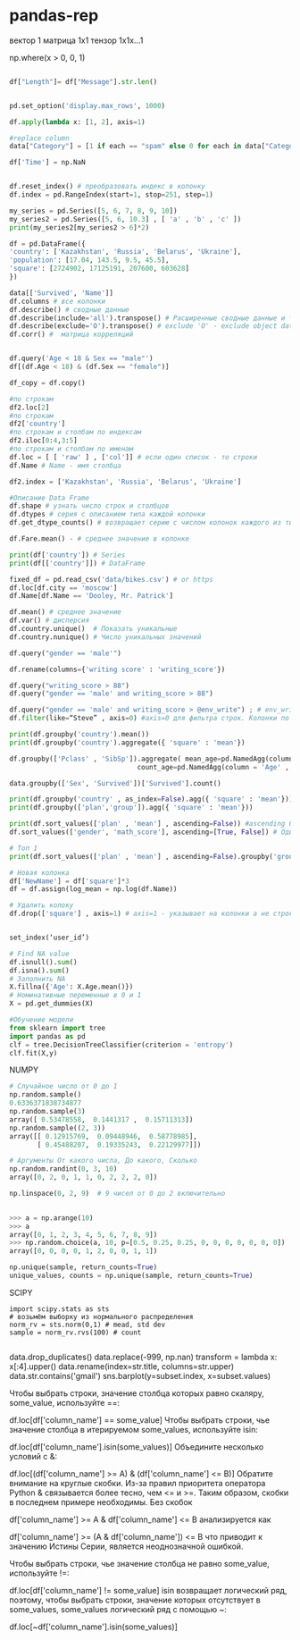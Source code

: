 # pandas-rep
вектор 1
матрица 1x1
тензор 1x1x...1

np.where(x > 0, 0, 1)

```python

df["Length"]= df["Message"].str.len() 


pd.set_option('display.max_rows', 1000)

df.apply(lambda x: [1, 2], axis=1)

#replace column
data["Category"] = [1 if each == "spam" else 0 for each in data["Category"]]

df['Time'] = np.NaN


df.reset_index() # преобразовать индекс в колонку
df.index = pd.RangeIndex(start=1, stop=251, step=1)

my_series = pd.Series([5, 6, 7, 8, 9, 10])
my_series2 = pd.Series([5, 6, 10.3] , [ 'a' , 'b' , 'c' ])
print(my_series2[my_series2 > 6]*2)

df = pd.DataFrame({
'country': ['Kazakhstan', 'Russia', 'Belarus', 'Ukraine'],
'population': [17.04, 143.5, 9.5, 45.5],
'square': [2724902, 17125191, 207600, 603628]
})

data[['Survived', 'Name']]
df.columns # все колонки
df.describe() # сводные данные
df.describe(include='all').transpose() # Расширенные сводные данные и транспонирование матрицы (transpose() or df.T )
df.describe(exclude='O').transpose() # exclude 'O' - exclude object data
df.corr() #  матрица корреляций


df.query('Age < 18 & Sex == "male"')
df[(df.Age < 18) & (df.Sex == "female")]

df_copy = df.copy()

#по строкам
df2.loc[2] 
#по строкам
df2['country'] 
#по строкам и столбам по индексам
df2.iloc[0:4,3:5]
#по строкам и столбам по именам
df.loc = [ [ 'raw' ] , ['col']] # если один список - то строки
df.Name # Name - имя столбца

df2.index = ['Kazakhstan', 'Russia', 'Belarus', 'Ukraine']

#Описание Data Frame
df.shape # узнать число строк и столбцов
df.dtypes # серия с описанием типа каждой колонки
df.get_dtype_counts() # возвращает серию с числом колонок каждого из типов

df.Fare.mean() - # среднее значение в колонке

print(df['country']) # Series
print(df[['country']]) # DataFrame

fixed_df = pd.read_csv('data/bikes.csv') # or https 
df.loc[df.city == 'moscow']
df.Name[df.Name == 'Dooley, Mr. Patrick']

df.mean() # среднее значение
df.var() # дисперсия 
df.country.unique()  # Показать уникальные
df.country.nunique() # Число уникальных значений

df.query("gender == 'male'")

df.rename(columns={'writing score' : 'writing_score'})

df.query("writing_score > 88")
df.query("gender == 'male' and writing_score > 88")

df.query("gender == 'male' and writing_score > @env_write") ; # env_write = 99
df.filter(like=“Steve” , axis=0) #axis=0 для фильтра строк. Колонки по умолчанию

print(df.groupby('country').mean())
print(df.groupby('country').aggregate({ 'square' : 'mean'})

df.groupby(['Pclass' , 'SibSp']).aggregate( mean_age=pd.NamedAgg(column = 'Age' , aggfunc = 'mean') , \
                                count_age=pd.NamedAgg(column = 'Age' , aggfunc = 'count'))

data.groupby(['Sex', 'Survived'])['Survived'].count()

print(df.groupby('country' , as_index=False).agg({ 'square' : 'mean'})) # index integer
print(df.groupby(['plan','group']).agg({ 'square' : 'mean'}))

print(df.sort_values(['plan' , 'mean'] , ascending=False)) #ascending От большего к меньшему
df.sort_values(['gender', 'math_score'], ascending=[True, False]) # Один по возрастанию второй по убыванию

# Топ 1
print(df.sort_values(['plan' , 'mean'] , ascending=False).groupby('group').head(1))

# Новая колонка
df['NewName'] = df['square']*3
df = df.assign(log_mean = np.log(df.Name))

# Удалить колоку
df.drop(['square'] , axis=1) # axis=1 - указывает на колонки а не строки


set_index(‘user_id’)

# Find NA value
df.isnull().sum()
df.isna().sum()
# Заполнить NA
X.fillna({'Age': X.Age.mean()})
# Номинативные переменные в 0 и 1
X = pd.get_dummies(X)

#Обучение модели
from sklearn import tree
import pandas as pd
clf = tree.DecisionTreeClassifier(criterion = 'entropy')
clf.fit(X,y)

```
NUMPY
```python
# Случайное число от 0 до 1 
np.random.sample()
0.6336371838734877
np.random.sample(3)
array([ 0.53478558,  0.1441317 ,  0.15711313])
np.random.sample((2, 3))
array([[ 0.12915769,  0.09448946,  0.58778985],
       [ 0.45488207,  0.19335243,  0.22129977]])

# Аргументы От какого числа, До какого, Сколько
np.random.randint(0, 3, 10)
array([0, 2, 0, 1, 1, 0, 2, 2, 2, 0])

np.linspace(0, 2, 9)  # 9 чисел от 0 до 2 включительно
 

>>> a = np.arange(10)
>>> a
array([0, 1, 2, 3, 4, 5, 6, 7, 8, 9])
>>> np.random.choice(a, 10, p=[0.5, 0.25, 0.25, 0, 0, 0, 0, 0, 0, 0])
array([0, 0, 0, 0, 1, 2, 0, 0, 1, 1])

np.unique(sample, return_counts=True)
unique_values, counts = np.unique(sample, return_counts=True)
```

SCIPY
```
import scipy.stats as sts
# возьмём выборку из нормального распределения
norm_rv = sts.norm(0,1) # mead, std dev
sample = norm_rv.rvs(100) # count


```

data.drop_duplicates()
data.replace(-999, np.nan)
transform = lambda x: x[:4].upper()
data.rename(index=str.title, columns=str.upper)
data.str.contains('gmail')
sns.barplot(y=subset.index, x=subset.values)

Чтобы выбрать строки, значение столбца которых равно скаляру, some_value, используйте ==:

df.loc[df['column_name'] == some_value]
Чтобы выбрать строки, чье значение столбца в итерируемом some_values, используйте isin:

df.loc[df['column_name'].isin(some_values)]
Объедините несколько условий с &:

df.loc[(df['column_name'] >= A) & (df['column_name'] <= B)]
Обратите внимание на круглые скобки. Из-за правил приоритета оператора Python & связывается более тесно, чем <= и >=. Таким образом, скобки в последнем примере необходимы. Без скобок

df['column_name'] >= A & df['column_name'] <= B
анализируется как

df['column_name'] >= (A & df['column_name']) <= B
что приводит к значению Истины Серии, является неоднозначной ошибкой.

Чтобы выбрать строки, чье значение столбца не равно some_value, используйте !=:

df.loc[df['column_name'] != some_value]
isin возвращает логический ряд, поэтому, чтобы выбрать строки, значение которых отсутствует в some_values, some_values логический ряд с помощью ~:

df.loc[~df['column_name'].isin(some_values)]
